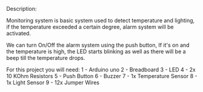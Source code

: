 Description: 

Monitoring system is basic system used to detect temperature and lighting, if the temperature exceeded a certain degree, alarm system 
will be activated.

We can turn On/Off the alarm system using the push button, If it's on and the temperature is high, the LED starts blinking as well as there
will be a beep till the temperature drops.

For this project you will need:
    1 - Arduino uno
    2 - Breadboard
    3 - LED
    4 - 2x 10 KOhm Resistors
    5 - Push Button
    6 - Buzzer
    7 - 1x Temperature Sensor
    8 - 1x Light Sensor
    9 - 12x Jumper Wires
    
    
